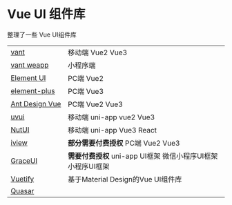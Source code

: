 # Vue UI 组件库

整理了一些 Vue UI组件库

|                                            |                                                               |
| ------------------------------------------ | ------------------------------------------------------------- |
| [vant](https://vant.pro/vant/)             | 移动端 Vue2 Vue3                                              |
| [vant weapp](https://vant.pro/vant-weapp/) | 小程序端                                                      |
| [Element UI](https://element.eleme.io/)    | PC端 Vue2                                                     |
| [element-plus](https://element-plus.org/)  | PC端 Vue3                                                     |
| [Ant Design Vue](https://antdv.com/)       | PC端 Vue2 Vue3                                                |
| [uvui](https://www.uvui.cn/)               | 移动端 uni-app vue2 Vue3                                      |
| [NutUI](https://nutui.jd.com/#/)           | 移动端 uni-app Vue3 React                                     |
| [iview](https://www.iviewui.com/)          | **部分需要付费授权** PC端 Vue2 Vue3                           |
| [GraceUI](https://www.graceui.com/)        | **需要付费授权** uni-app UI框架 微信小程序UI框架 小程序UI框架 |
| [Vuetify](https://vuetifyjs.com/zh-Hans/)  | 基于Material Design的Vue UI组件库                             |
| [Quasar](https://quasar.dev/)              |                                                               |
